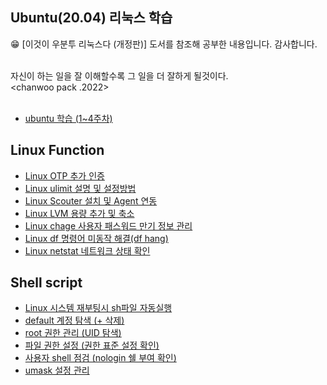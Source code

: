 ## Ubuntu(20.04) 리눅스 학습

<aside>
😁 [이것이 우분투 리눅스다 (개정판)] 도서를 참조해 공부한 내용입니다. 감사합니다. </br></br>
</aside>

자신이 하는 일을 잘 이해할수록 그 일을 더 잘하게 될것이다.</br>
<chanwoo pack .2022> </br></br>

- [ubuntu 학습 (1~4주차)](https://github.com/chanW-pack/Linux_OS/tree/main/Linux_ubuntu)   

## Linux Function

- [Linux OTP 추가 인증](https://github.com/chanW-pack/Linux_OS/blob/main/Linux%20OTP%20%EC%B6%94%EA%B0%80%20%EC%9D%B8%EC%A6%9D.md)   
- [Linux ulimit 설명 및 설정방법](https://github.com/chanW-pack/Linux_OS/blob/main/Linux%20ulimit%20%EC%84%A4%EB%AA%85%20%EB%B0%8F%20%EC%84%A4%EC%A0%95%EB%B0%A9%EB%B2%95.md)
 - [Linux Scouter 설치 및 Agent 연동](https://github.com/chanW-pack/Linux_OS/blob/main/Linux%20Scouter%20%EC%84%A4%EC%B9%98%20%EB%B0%8F%20Agent%20%EC%97%B0%EB%8F%99.md)   
 - [Linux LVM 용량 추가 및 축소](https://github.com/chanW-pack/Linux_OS/blob/main/Linux%20LVM%20%EC%9A%A9%EB%9F%89%20%EC%B6%94%EA%B0%80%20%EB%B0%8F%20%EC%B6%95%EC%86%8C.md)   
- [Linux chage 사용자 패스워드 만기 정보 관리](https://github.com/chanW-pack/Linux_OS/blob/main/Linux%20chage%20%EC%82%AC%EC%9A%A9%EC%9E%90%20%ED%8C%A8%EC%8A%A4%EC%9B%8C%EB%93%9C%20%EB%A7%8C%EA%B8%B0%20%EC%A0%95%EB%B3%B4%20%EA%B4%80%EB%A6%AC.md)
- [Linux df 명령어 미동작 해결(df hang)](https://github.com/chanW-pack/Linux_OS/blob/main/Linux%20df%20%EB%AA%85%EB%A0%B9%EC%96%B4%20%EB%AF%B8%EB%8F%99%EC%9E%91%20%ED%95%B4%EA%B2%B0(df%20hang).md)
- [Linux netstat 네트워크 상태 확인](https://github.com/chanW-pack/Linux_OS/blob/main/Linux%20netstat%20%EB%84%A4%ED%8A%B8%EC%9B%8C%ED%81%AC%20%EC%83%81%ED%83%9C%20%ED%99%95%EC%9D%B8.md)

## Shell script
- [Linux 시스템 재부팅시 sh파일 자동실행](https://github.com/chanW-pack/Linux_OS/blob/main/Linux_Shell%20script/Linux%20%EC%8B%9C%EC%8A%A4%ED%85%9C%20%EC%9E%AC%EB%B6%80%ED%8C%85%EC%8B%9C%20%EC%9E%90%EB%8F%99%EC%8B%A4%ED%96%89%20sh.md)
- [default 계정 탐색 (+ 삭제)](https://github.com/chanW-pack/Linux_OS/blob/main/Linux_Shell%20script/Linux%20default%20%EA%B3%84%EC%A0%95%20%ED%83%90%EC%83%89.md)
- [root 권한 관리 (UID 탐색)](https://github.com/chanW-pack/Linux_OS/blob/main/Linux_Shell%20script/1_2%20root%20%EA%B6%8C%ED%95%9C%20%EA%B4%80%EB%A6%AC%20(UID%20%ED%83%90%EC%83%89).md)
- [파일 권한 설정 (권한 표준 설정 확인)](https://github.com/chanW-pack/Linux_OS/blob/main/Linux_Shell%20script/1_3%20%ED%8C%8C%EC%9D%BC%20%EA%B6%8C%ED%95%9C%20%EC%84%A4%EC%A0%95%20(%EA%B6%8C%ED%95%9C%20%ED%91%9C%EC%A4%80%20%EC%84%A4%EC%A0%95%20%ED%99%95%EC%9D%B8).md)
- [사용자 shell 점검 (nologin 쉘 부여 확인)](https://github.com/chanW-pack/Linux_OS/blob/main/Linux_Shell%20script/1_4%20%EC%82%AC%EC%9A%A9%EC%9E%90%20shell%20%EC%A0%90%EA%B2%80%20(nologin%20%EC%89%98%20%EB%B6%80%EC%97%AC%20%ED%99%95%EC%9D%B8).md)
- [umask 설정 관리](https://github.com/chanW-pack/Linux_OS/blob/main/Linux_Shell%20script/2_1%20umask%20%EC%84%A4%EC%A0%95%20%EA%B4%80%EB%A6%AC.md)


